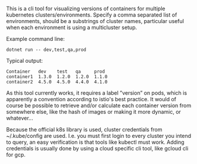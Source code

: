 This is a cli tool for visualizing versions of containers for multiple
kubernetes clusters/environments. Specify a comma separated list of
environments, should be a substrings of cluster names, particular useful
when each environment is using a multicluster setup.

Example command line:

    dotnet run -- dev,test,qa,prod

Typical output:

    Container   dev    test   qa     prod
    container1  1.3.0  1.2.0  1.2.0  1.1.0
    container2  4.5.0  4.5.0  4.4.0  4.1.0

As this tool currently works, it requires a label ”version” on pods,
which is apparently a convention according to istio's best practice.
It would of course be possible to retrieve and/or calculate each
container version from somewhere else, like the hash of images or
making it more dynamic, or whatever...

Because the official k8s library is used, cluster credentials from
~/.kube/config are used. I.e. you must first login to every cluster
you intend to query, an easy verification is that tools like kubectl
must work. Adding credentials is usually done by using a cloud
specific cli tool, like gcloud cli for gcp.
